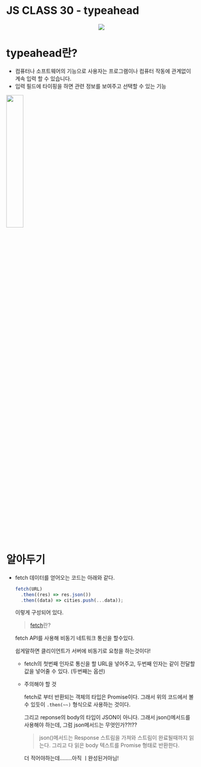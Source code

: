 # JS CLASS 30 - typeahead

<p align="center">
  <img src="https://user-images.githubusercontent.com/64346737/105632162-23482200-5e95-11eb-9067-7980d3077c1a.gif" /> 
  </p>

# typeahead란?

- 컴퓨터나 소프트웨어의 기능으로 사용자는 프로그램이나 컴퓨터 작동에 관계없이 계속 입력 할 수 있습니다.
- 입력 필드에 타이핑을 하면 관련 정보를 보여주고 선택할 수 있는 기능

<img width="30%" src="https://cdn.cms-twdigitalassets.com/content/dam/blog-twitter/archive/twitter_typeaheadjsyouautocompleteme95.thumb.1280.1280.png" />

# 알아두기

- fetch
  데이터를 얻어오는 코드는 아래와 같다.

  ```js
  fetch(URL)
    .then((res) => res.json())
    .then((data) => cities.push(...data));
  ```

  이렇게 구성되어 있다.

  > [fetch](https://developer.mozilla.org/ko/docs/Web/API/Fetch_API/Fetch%EC%9D%98_%EC%82%AC%EC%9A%A9%EB%B2%95)란?

  fetch API를 사용해 비동기 네트워크 통신을 할수있다.

  쉽게말하면 클리이언트가 서버에 비동기로 요청을 하는것이다!

  - fetch의 첫번째 인자로 통신을 할 URL을 넣어주고, 두번째 인자는 같이 전달할 값을 넣어줄 수 있다. (두번째는 옵션)
  - 주의해야 할 것
  
    fetch로 부터 반환되는 객체의 타입은 Promise이다. 그래서 위의 코드에서 볼 수 있듯이 `.then(~~)` 형식으로 사용하는 것이다.

    그리고 reponse의 body의 타입이 JSON이 아니다. 그래서 json()메서드를 사용해야 하는데, 그럼 json메서드는 무엇인가??!??

    > json()메서드는 Response 스트림을 가져와 스트림이 완료될때까지 읽는다. 그리고 다 읽은 body 텍스트를 Promise 형태로 반환한다.

    더 적어야하는데........아직 ㅣ완성된거아님!
